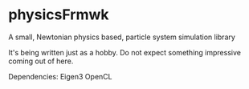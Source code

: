 # physicsFrmwk
A small, Newtonian physics based, particle system simulation library

It's being written just as a hobby. Do not expect something impressive coming out of here.

Dependencies:
  Eigen3
  OpenCL
